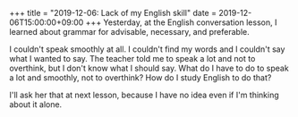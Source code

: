 +++
title =  "2019-12-06: Lack of my English skill"
date = 2019-12-06T15:00:00+09:00
+++
Yesterday, at the English conversation lesson,
I learned about grammar for advisable, necessary, and preferable.
  
I couldn't speak smoothly at all.
I couldn't find my words and I couldn't say what I wanted to say.
The teacher told me to speak a lot and not to overthink,
but I don't know what I should say.
What do I have to do to speak a lot and smoothly, not to overthink?
How do I study English to do that?

I'll ask her that at next lesson,
because I have no idea even if I'm thinking about it alone.

